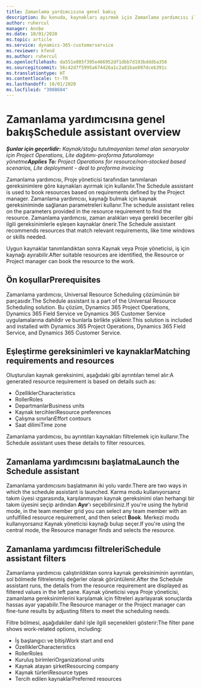 ```yaml
---
title: Zamanlama yardımcısına genel bakış
description: Bu konuda, kaynakları ayırmak için Zamanlama yardımcısı ile çalışma hakkında bilgiler sağlanmaktadır.
author: ruhercul
manager: Annbe
ms.date: 10/01/2020
ms.topic: article
ms.service: dynamics-365-customerservice
ms.reviewer: kfend
ms.author: ruhercul
ms.openlocfilehash: da551e805f395e466952df1dbb7d193bdddba358
ms.sourcegitcommit: 56c42d7f5995a674426a1c2a81bae897dceb391c
ms.translationtype: HT
ms.contentlocale: tr-TR
ms.lasthandoff: 10/01/2020
ms.locfileid: "3908684"
---
```

# <a name="schedule-assistant-overview"></a><span data-ttu-id="f1560-103">Zamanlama yardımcısına genel bakış</span><span class="sxs-lookup"><span data-stu-id="f1560-103">Schedule assistant overview</span></span>

<span data-ttu-id="f1560-104">_**Şunlar için geçerlidir:** Kaynak/stoğu tutulmayanları temel alan senaryolar için Project Operations, Lite dağıtımı-proforma faturalamayı yönetme_</span><span class="sxs-lookup"><span data-stu-id="f1560-104">_**Applies To:** Project Operations for resource/non-stocked based scenarios, Lite deployment - deal to proforma invoicing_</span></span>

<span data-ttu-id="f1560-105">Zamanlama yardımcısı, Proje yöneticisi tarafından tanımlanan gereksinimlere göre kaynakları ayırmak için kullanılır.</span><span class="sxs-lookup"><span data-stu-id="f1560-105">The Schedule assistant is used to book resources based on requirements defined by the Project manager.</span></span> <span data-ttu-id="f1560-106">Zamanlama yardımcısı, kaynağı bulmak için kaynak gereksiniminde sağlanan parametreleri kullanır.</span><span class="sxs-lookup"><span data-stu-id="f1560-106">The schedule assistant relies on the parameters provided in the resource requirement to find the resource.</span></span> <span data-ttu-id="f1560-107">Zamanlama yardımcısı, zaman aralıkları veya gerekli beceriler gibi ilgili gereksinimlerle eşleşen kaynaklar önerir.</span><span class="sxs-lookup"><span data-stu-id="f1560-107">The Schedule assistant recommends resources that match relevant requirements, like time windows or skills needed.</span></span>

<span data-ttu-id="f1560-108">Uygun kaynaklar tanımlandıktan sonra Kaynak veya Proje yöneticisi, iş için kaynağı ayırabilir.</span><span class="sxs-lookup"><span data-stu-id="f1560-108">After suitable resources are identified, the Resource or Project manager can book the resource to the work.</span></span>

## <a name="prerequisites"></a><span data-ttu-id="f1560-109">Ön koşullar</span><span class="sxs-lookup"><span data-stu-id="f1560-109">Prerequisites</span></span>

<span data-ttu-id="f1560-110">Zamanlama yardımcısı, Universal Resource Scheduling çözümünün bir parçasıdır.</span><span class="sxs-lookup"><span data-stu-id="f1560-110">The Schedule assistant is a part of the Universal Resource Scheduling solution.</span></span> <span data-ttu-id="f1560-111">Bu çözüm, Dynamics 365 Project Operations, Dynamics 365 Field Service ve Dynamics 365 Customer Service uygulamalarına dahildir ve bunlarla birlikte yüklenir.</span><span class="sxs-lookup"><span data-stu-id="f1560-111">This solution is included and installed with Dynamics 365 Project Operations, Dynamics 365 Field Service, and Dynamics 365 Customer Service.</span></span>

## <a name="matching-requirements-and-resources"></a><span data-ttu-id="f1560-112">Eşleştirme gereksinimleri ve kaynaklar</span><span class="sxs-lookup"><span data-stu-id="f1560-112">Matching requirements and resources</span></span>

<span data-ttu-id="f1560-113">Oluşturulan kaynak gereksinimi, aşağıdaki gibi ayrıntıları temel alır:</span><span class="sxs-lookup"><span data-stu-id="f1560-113">A generated resource requirement is based on details such as:</span></span>

-   <span data-ttu-id="f1560-114">Özellikler</span><span class="sxs-lookup"><span data-stu-id="f1560-114">Characteristics</span></span>
-   <span data-ttu-id="f1560-115">Roller</span><span class="sxs-lookup"><span data-stu-id="f1560-115">Roles</span></span>
-   <span data-ttu-id="f1560-116">Departmanlar</span><span class="sxs-lookup"><span data-stu-id="f1560-116">Business units</span></span>
-   <span data-ttu-id="f1560-117">Kaynak tercihleri</span><span class="sxs-lookup"><span data-stu-id="f1560-117">Resource preferences</span></span>
-   <span data-ttu-id="f1560-118">Çalışma sınırları</span><span class="sxs-lookup"><span data-stu-id="f1560-118">Effort contours</span></span>
-   <span data-ttu-id="f1560-119">Saat dilimi</span><span class="sxs-lookup"><span data-stu-id="f1560-119">Time zone</span></span>

<span data-ttu-id="f1560-120">Zamanlama yardımcısı, bu ayrıntıları kaynakları filtrelemek için kullanır.</span><span class="sxs-lookup"><span data-stu-id="f1560-120">The Schedule assistant uses these details to filter resources.</span></span>

## <a name="launch-the-schedule-assistant"></a><span data-ttu-id="f1560-121">Zamanlama yardımcısını başlatma</span><span class="sxs-lookup"><span data-stu-id="f1560-121">Launch the Schedule assistant</span></span>

<span data-ttu-id="f1560-122">Zamanlama yardımcısını başlatmanın iki yolu vardır.</span><span class="sxs-lookup"><span data-stu-id="f1560-122">There are two ways in which the schedule assistant is launched.</span></span> <span data-ttu-id="f1560-123">Karma modu kullanıyorsanız takım üyesi ızgarasında, karşılanmayan kaynak gereksinimi olan herhangi bir takım üyesini seçip ardından **Ayır**'ı seçebilirsiniz.</span><span class="sxs-lookup"><span data-stu-id="f1560-123">If you're using the hybrid mode, in the team member grid you can select any team member with an unfulfilled resource requirement, and then select **Book**.</span></span> <span data-ttu-id="f1560-124">Merkezi modu kullanıyorsanız Kaynak yöneticisi kaynağı bulup seçer.</span><span class="sxs-lookup"><span data-stu-id="f1560-124">If you're using the central mode, the Resource manager finds and selects the resource.</span></span>

## <a name="schedule-assistant-filters"></a><span data-ttu-id="f1560-125">Zamanlama yardımcısı filtreleri</span><span class="sxs-lookup"><span data-stu-id="f1560-125">Schedule assistant filters</span></span>

<span data-ttu-id="f1560-126">Zamanlama yardımcısı çalıştırıldıktan sonra kaynak gereksiniminin ayrıntıları, sol bölmede filtrelenmiş değerler olarak görüntülenir.</span><span class="sxs-lookup"><span data-stu-id="f1560-126">After the Schedule assistant runs, the details from the resource requirement are displayed as filtered values in the left pane.</span></span> <span data-ttu-id="f1560-127">Kaynak yöneticisi veya Proje yöneticisi, zamanlama gereksinimlerini karşılamak için filtreleri ayarlayarak sonuçlarda hassas ayar yapabilir.</span><span class="sxs-lookup"><span data-stu-id="f1560-127">The Resource manager or the Project manager can fine-tune results by adjusting filters to meet the scheduling needs.</span></span>

<span data-ttu-id="f1560-128">Filtre bölmesi, aşağıdakiler dahil işle ilgili seçenekleri gösterir:</span><span class="sxs-lookup"><span data-stu-id="f1560-128">The filter pane shows work-related options, including:</span></span>

-   <span data-ttu-id="f1560-129">İş başlangıcı ve bitişi</span><span class="sxs-lookup"><span data-stu-id="f1560-129">Work start and end</span></span>
-   <span data-ttu-id="f1560-130">Özellikler</span><span class="sxs-lookup"><span data-stu-id="f1560-130">Characteristics</span></span>
-   <span data-ttu-id="f1560-131">Roller</span><span class="sxs-lookup"><span data-stu-id="f1560-131">Roles</span></span>
-   <span data-ttu-id="f1560-132">Kuruluş birimleri</span><span class="sxs-lookup"><span data-stu-id="f1560-132">Organizational units</span></span>
-   <span data-ttu-id="f1560-133">Kaynak atayan şirket</span><span class="sxs-lookup"><span data-stu-id="f1560-133">Resourcing company</span></span>
-   <span data-ttu-id="f1560-134">Kaynak türleri</span><span class="sxs-lookup"><span data-stu-id="f1560-134">Resource types</span></span>
-   <span data-ttu-id="f1560-135">Tercih edilen kaynaklar</span><span class="sxs-lookup"><span data-stu-id="f1560-135">Preferred resources</span></span>
